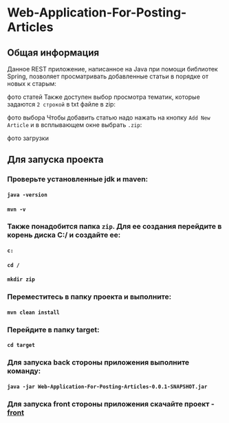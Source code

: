 # Web-Application-For-Posting-Articles
## Общая информация
Данное REST приложение, написанное на Java при помощи библиотек Spring, позволяет просматривать добавленные статьи в порядке от новых к старым:

фото статей
Также доступен выбор просмотра тематик, которые задаются `2 строкой` в txt файле в zip:

фото выбора
Чтобы добавить статью надо нажать на кнопку `Add New Article` и в всплывающем окне выбрать `.zip`:

фото загрузки

## Для запуска проекта
### Проверьте установленные jdk и maven:
#### `java -version`
#### `mvn -v`
### Также понадобится папка `zip`. Для ее создания перейдите в корень диска C:/ и создайте ее:
#### `c:`
#### `cd /`
#### `mkdir zip`
### Переместитесь в папку проекта и выполните:
#### `mvn clean install`
### Перейдите в папку target:
#### `cd target`
### Для запуска back стороны приложения выполните команду:
#### `java -jar Web-Application-For-Posting-Articles-0.0.1-SNAPSHOT.jar`
### Для запуска front стороны приложения скачайте проект - [front](https://github.com/tsragravorogh/articles)

